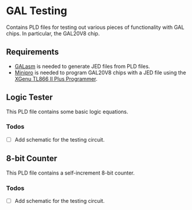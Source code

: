 # GAL Testing
Contains PLD files for testing out various pieces of
functionality with GAL chips. In particular, the GAL20V8 chip.

## Requirements
- [GALasm](https://github.com/daveho/GALasm) is needed to generate JED files from PLD files.
- [Minipro](https://gitlab.com/DavidGriffith/minipro/) is needed to program GAL20V8 chips with a JED file using the [XGenu TL866 II Plus Programmer](http://www.xgecu.com/EN/TL866_main.html). 

## Logic Tester
This PLD file contains some basic logic equations.

### Todos

- [ ] Add schematic for the testing circuit.

## 8-bit Counter
This PLD file contains a self-increment 8-bit counter.

### Todos

- [ ] Add schematic for the testing circuit.

